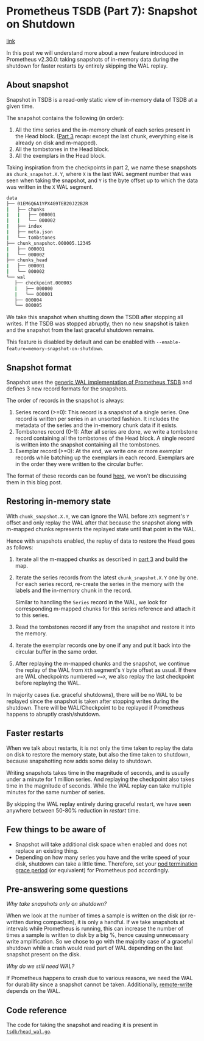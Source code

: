 # Prometheus TSDB (Part 7): Snapshot on Shutdown

[link](https://ganeshvernekar.com/blog/prometheus-tsdb-snapshot-on-shutdown)

In this post we will understand more about a new feature introduced in Prometheus v2.30.0: taking snapshots of in-memory data during the shutdown for faster restarts by entirely skipping the WAL replay.

## About snapshot

Snapshot in TSDB is a read-only static view of in-memory data of TSDB at a given time.

The snapshot contains the following (in order):

1. All the time series and the in-memory chunk of each series present in the Head block. ([Part 3](https://ganeshvernekar.com/blog/prometheus-tsdb-mmapping-head-chunks-from-disk/) recap: except the last chunk, everything else is already on disk and m-mapped).
2. All the tombstones in the Head block.
3. All the exemplars in the Head block.

Taking inspiration from the checkpoints in part 2, we name these snapshots as `chunk_snapshot.X.Y`, where `X` is the last WAL segment number that was seen when taking the snapshot, and `Y` is the byte offset up to which the data was written in the `X` WAL segment.

```sh
data
├── 01EM6Q6A1YPX4G9TEB20J22B2R
|   ├── chunks
|   |   ├── 000001
|   |   └── 000002
|   ├── index
|   ├── meta.json
|   └── tombstones
├── chunk_snapshot.000005.12345
|   ├── 000001
|   └── 000002
├── chunks_head
|   ├── 000001
|   └── 000002
└── wal
   ├── checkpoint.000003
   |   ├── 000000
   |   └── 000001
   ├── 000004
   └── 000005
```

We take this snapshot when shutting down the TSDB after stopping all writes. If the TSDB was stopped abruptly, then no new snapshot is taken and the snapshot from the last graceful shutdown remains.

This feature is disabled by default and can be enabled with `--enable-feature=memory-snapshot-on-shutdown`.

## Snapshot format

Snapshot uses the [generic WAL implementation of Prometheus TSDB](https://ganeshvernekar.com/blog/prometheus-tsdb-wal-and-checkpoint#low-level-details-of-writing-to-and-reading-from-wal) and defines 3 new record formats for the snapshots.

The order of records in the snapshot is always:

1. Series record (>=0): This record is a snapshot of a single series. One record is written per series in an unsorted fashion. It includes the metadata of the series and the in-memory chunk data if it exists.
2. Tombstones record (0-1): After all series are done, we write a tombstone record containing all the tombstones of the Head block. A single record is written into the snapshot containing all the tombstones.
3. Exemplar record (>=0): At the end, we write one or more exemplar records while batching up the exemplars in each record. Exemplars are in the order they were written to the circular buffer.

The format of these records can be found [here](https://github.com/prometheus/prometheus/blob/main/tsdb/docs/format/memory_snapshot.md), we won't be discussing them in this blog post.

## Restoring in-memory state

With `chunk_snapshot.X.Y`, we can ignore the WAL before `Xth` segment's `Y` offset and only replay the WAL after that because the snapshot along with m-mapped chunks represents the replayed state until that point in the WAL.

Hence with snapshots enabled, the replay of data to restore the Head goes as follows:

1. Iterate all the m-mapped chunks as described in [part 3](https://ganeshvernekar.com/blog/prometheus-tsdb-mmapping-head-chunks-from-disk#replaying-on-startup#replaying-on-startup) and build the map.

2. Iterate the series records from the latest `chunk_snapshot.X.Y` one by one. For each series record, re-create the series in the memory with the labels and the in-memory chunk in the record.

   Similar to handling the `Series` record in the WAL, we look for corresponding m-mapped chunks for this series reference and attach it to this series.

3. Read the tombstones record if any from the snapshot and restore it into the memory.

4. Iterate the exemplar records one by one if any and put it back into the circular buffer in the same order.

5. After replaying the m-mapped chunks and the snapshot, we continue the replay of the WAL from `Xth` segment's `Y` byte offset as usual. If there are WAL checkpoints numbered `>=X`, we also replay the last checkpoint before replaying the WAL.

In majority cases (i.e. graceful shutdowns), there will be no WAL to be replayed since the snapshot is taken after stopping writes during the shutdown. There will be WAL/Checkpoint to be replayed if Prometheus happens to abruptly crash/shutdown.

## Faster restarts

When we talk about restarts, it is not only the time taken to replay the data on disk to restore the memory state, but also the time taken to shutdown, because snapshotting now adds some delay to shutdown.

Writing snapshots takes time in the magnitude of seconds, and is usually under a minute for 1 million series. And replaying the checkpoint also takes time in the magnitude of seconds. While the WAL replay can take multiple minutes for the same number of series.

By skipping the WAL replay entirely during graceful restart, we have seen anywhere between 50-80% reduction in *restart* time.

## Few things to be aware of

- Snapshot will take additional disk space when enabled and does not replace an existing thing.
- Depending on how many series you have and the write speed of your disk, shutdown can take a little time. Therefore, set your [pod termination grace period](https://kubernetes.io/docs/concepts/workloads/pods/pod-lifecycle/#pod-termination-forced) (or equivalent) for Prometheus pod accordingly.

## Pre-answering some questions

*Why take snapshots only on shutdown?*

When we look at the number of times a sample is written on the disk (or re-written during compaction), it is only a handful. If we take snapshots at intervals while Prometheus is running, this can increase the number of times a sample is written to disk by a big %, hence causing unnecessary write amplification. So we chose to go with the majority case of a graceful shutdown while a crash would read part of WAL depending on the last snapshot present on the disk.

*Why do we still need WAL?*

If Prometheus happens to crash due to various reasons, we need the WAL for durability since a snapshot cannot be taken. Additionally, [remote-write](https://prometheus.io/docs/practices/remote_write/) depends on the WAL.

## Code reference

The code for taking the snapshot and reading it is present in [`tsdb/head_wal.go`](https://github.com/prometheus/prometheus/blob/main/tsdb/head_wal.go).